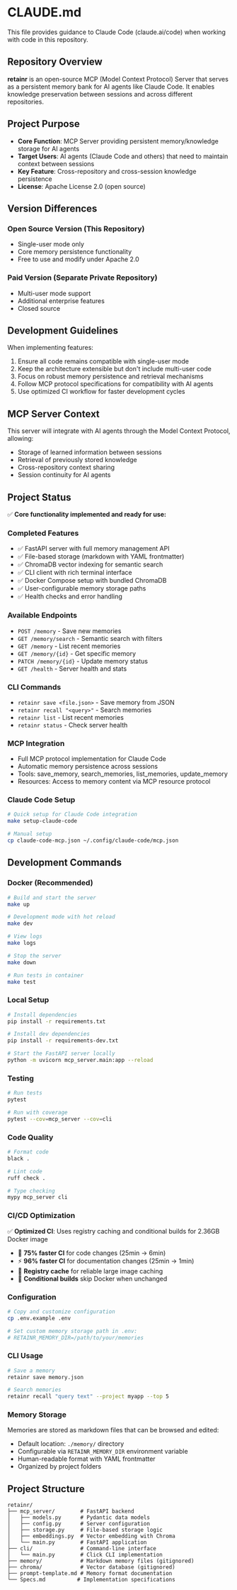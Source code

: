 # CLAUDE.md

This file provides guidance to Claude Code (claude.ai/code) when working with code in this repository.

## Repository Overview

**retainr** is an open-source MCP (Model Context Protocol) Server that serves as a persistent memory bank for AI agents like Claude Code. It enables knowledge preservation between sessions and across different repositories.

## Project Purpose

- **Core Function**: MCP Server providing persistent memory/knowledge storage for AI agents
- **Target Users**: AI agents (Claude Code and others) that need to maintain context between sessions
- **Key Feature**: Cross-repository and cross-session knowledge persistence
- **License**: Apache License 2.0 (open source)

## Version Differences

### Open Source Version (This Repository)
- Single-user mode only
- Core memory persistence functionality
- Free to use and modify under Apache 2.0

### Paid Version (Separate Private Repository)
- Multi-user mode support
- Additional enterprise features
- Closed source

## Development Guidelines

When implementing features:
1. Ensure all code remains compatible with single-user mode
2. Keep the architecture extensible but don't include multi-user code
3. Focus on robust memory persistence and retrieval mechanisms
4. Follow MCP protocol specifications for compatibility with AI agents
5. Use optimized CI workflow for faster development cycles

## MCP Server Context

This server will integrate with AI agents through the Model Context Protocol, allowing:
- Storage of learned information between sessions
- Retrieval of previously stored knowledge
- Cross-repository context sharing
- Session continuity for AI agents

## Project Status

✅ **Core functionality implemented and ready for use:**

### Completed Features
- ✅ FastAPI server with full memory management API
- ✅ File-based storage (markdown with YAML frontmatter)
- ✅ ChromaDB vector indexing for semantic search
- ✅ CLI client with rich terminal interface
- ✅ Docker Compose setup with bundled ChromaDB
- ✅ User-configurable memory storage paths
- ✅ Health checks and error handling

### Available Endpoints
- `POST /memory` - Save new memories
- `GET /memory/search` - Semantic search with filters
- `GET /memory` - List recent memories
- `GET /memory/{id}` - Get specific memory
- `PATCH /memory/{id}` - Update memory status
- `GET /health` - Server health and stats

### CLI Commands
- `retainr save <file.json>` - Save memory from JSON
- `retainr recall "<query>"` - Search memories
- `retainr list` - List recent memories
- `retainr status` - Check server health

### MCP Integration
- Full MCP protocol implementation for Claude Code
- Automatic memory persistence across sessions
- Tools: save_memory, search_memories, list_memories, update_memory
- Resources: Access to memory content via MCP resource protocol

### Claude Code Setup
```bash
# Quick setup for Claude Code integration
make setup-claude-code

# Manual setup
cp claude-code-mcp.json ~/.config/claude-code/mcp.json
```

## Development Commands

### Docker (Recommended)
```bash
# Build and start the server
make up

# Development mode with hot reload
make dev

# View logs
make logs

# Stop the server
make down

# Run tests in container
make test
```

### Local Setup
```bash
# Install dependencies
pip install -r requirements.txt

# Install dev dependencies
pip install -r requirements-dev.txt

# Start the FastAPI server locally
python -m uvicorn mcp_server.main:app --reload
```

### Testing
```bash
# Run tests
pytest

# Run with coverage
pytest --cov=mcp_server --cov=cli
```

### Code Quality
```bash
# Format code
black .

# Lint code
ruff check .

# Type checking
mypy mcp_server cli
```

### CI/CD Optimization
✅ **Optimized CI**: Uses registry caching and conditional builds for 2.36GB Docker image
- 🚀 **75% faster CI** for code changes (25min → 6min)
- ⚡ **96% faster CI** for documentation changes (25min → 1min)
- 🔄 **Registry cache** for reliable large image caching
- 🎯 **Conditional builds** skip Docker when unchanged

### Configuration
```bash
# Copy and customize configuration
cp .env.example .env

# Set custom memory storage path in .env:
# RETAINR_MEMORY_DIR=/path/to/your/memories
```

### CLI Usage
```bash
# Save a memory
retainr save memory.json

# Search memories
retainr recall "query text" --project myapp --top 5
```

### Memory Storage
Memories are stored as markdown files that can be browsed and edited:
- Default location: `./memory/` directory
- Configurable via `RETAINR_MEMORY_DIR` environment variable
- Human-readable format with YAML frontmatter
- Organized by project folders

## Project Structure

```
retainr/
├── mcp_server/        # FastAPI backend
│   ├── models.py      # Pydantic data models
│   ├── config.py      # Server configuration
│   ├── storage.py     # File-based storage logic
│   ├── embeddings.py  # Vector embedding with Chroma
│   └── main.py        # FastAPI application
├── cli/               # Command-line interface
│   └── main.py        # Click CLI implementation
├── memory/            # Markdown memory files (gitignored)
├── chroma/            # Vector database (gitignored)
├── prompt-template.md # Memory format documentation
└── Specs.md          # Implementation specifications
```
